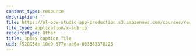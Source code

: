 ```yaml
---
content_type: resource
description: ''
file: https://ol-ocw-studio-app-production.s3.amazonaws.com/courses/res-3-002-collaborative-design-and-creative-expression-with-arduino-microcontrollers-january-iap-2017/f528958e10c9577eab6a033383378225_psoIl5k1FIs.vtt
file_type: application/x-subrip
resourcetype: Other
title: 3play caption file
uid: f528958e-10c9-577e-ab6a-033383378225
---
```

